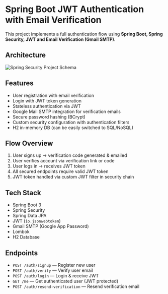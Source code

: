 # Spring Boot JWT Authentication with Email Verification

This project implements a full authentication flow using **Spring Boot, Spring Security, JWT and Email Verification (Gmail SMTP)**.

## Architecture
![Spring Security Project Schema](https://github.com/user-attachments/assets/c7fbf950-a82f-4f51-9969-33534a0257fd)

## Features

- User registration with email verification
- Login with JWT token generation
- Stateless authentication via JWT
- Google Mail SMTP integration for verification emails
- Secure password hashing (BCrypt)
- Custom security configuration with authentication filters
- H2 in-memory DB (can be easily switched to SQL/NoSQL)

## Flow Overview

1. User signs up → verification code generated & emailed
2. User verifies account via verification link or code
3. User logs in → receives JWT token
4. All secured endpoints require valid JWT token
5. JWT token handled via custom JWT filter in security chain

## Tech Stack

- Spring Boot 3
- Spring Security
- Spring Data JPA
- JWT (`io.jsonwebtoken`)
- Gmail SMTP (Google App Password)
- Lombok
- H2 Database

## Endpoints

- `POST /auth/signup` — Register new user
- `POST /auth/verify` — Verify user email
- `POST /auth/login` — Login & receive JWT
- `GET /me` — Get authenticated user (JWT protected)
- `POST /auth/resend-verification` — Resend verification email
